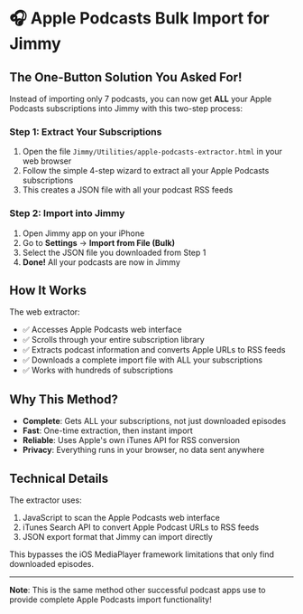# 🎧 Apple Podcasts Bulk Import for Jimmy

## The One-Button Solution You Asked For!

Instead of importing only 7 podcasts, you can now get **ALL** your Apple Podcasts subscriptions into Jimmy with this two-step process:

### Step 1: Extract Your Subscriptions
1. Open the file `Jimmy/Utilities/apple-podcasts-extractor.html` in your web browser
2. Follow the simple 4-step wizard to extract all your Apple Podcasts subscriptions
3. This creates a JSON file with all your podcast RSS feeds

### Step 2: Import into Jimmy
1. Open Jimmy app on your iPhone
2. Go to **Settings** → **Import from File (Bulk)**
3. Select the JSON file you downloaded from Step 1
4. **Done!** All your podcasts are now in Jimmy

## How It Works

The web extractor:
- ✅ Accesses Apple Podcasts web interface
- ✅ Scrolls through your entire subscription library
- ✅ Extracts podcast information and converts Apple URLs to RSS feeds
- ✅ Downloads a complete import file with ALL your subscriptions
- ✅ Works with hundreds of subscriptions

## Why This Method?

- **Complete**: Gets ALL your subscriptions, not just downloaded episodes
- **Fast**: One-time extraction, then instant import
- **Reliable**: Uses Apple's own iTunes API for RSS conversion
- **Privacy**: Everything runs in your browser, no data sent anywhere

## Technical Details

The extractor uses:
1. JavaScript to scan the Apple Podcasts web interface
2. iTunes Search API to convert Apple Podcast URLs to RSS feeds
3. JSON export format that Jimmy can import directly

This bypasses the iOS MediaPlayer framework limitations that only find downloaded episodes.

---

**Note**: This is the same method other successful podcast apps use to provide complete Apple Podcasts import functionality! 